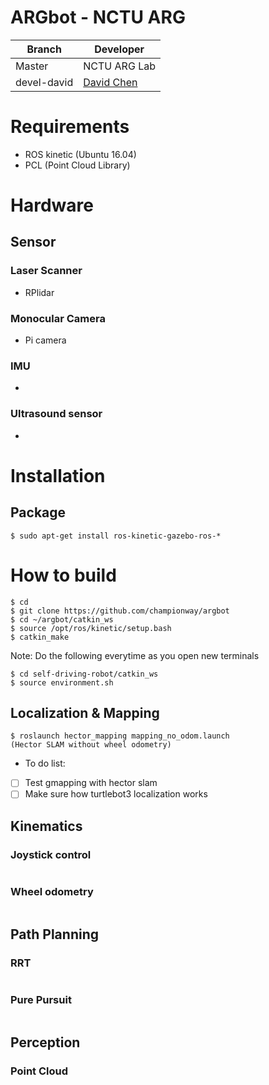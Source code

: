 # ARGbot - NCTU ARG

|Branch | Developer |
|-------|--------|
|Master |NCTU ARG Lab|
|devel-david|[David Chen](https://github.com/championway)|

# Requirements

- ROS kinetic (Ubuntu 16.04)
- PCL (Point Cloud Library)

# Hardware

## Sensor


### Laser Scanner
- RPlidar

### Monocular Camera
- Pi camera

### IMU
- 

### Ultrasound sensor
- 

# Installation

## Package

```
$ sudo apt-get install ros-kinetic-gazebo-ros-*
```

# How to build

```
$ cd
$ git clone https://github.com/championway/argbot
$ cd ~/argbot/catkin_ws
$ source /opt/ros/kinetic/setup.bash
$ catkin_make
```
Note:
Do the following everytime as you open new terminals

```
$ cd self-driving-robot/catkin_ws
$ source environment.sh
```

## Localization & Mapping

```
$ roslaunch hector_mapping mapping_no_odom.launch
(Hector SLAM without wheel odometry)
```
- To do list:
- [ ] Test gmapping with hector slam 
- [ ] Make sure how turtlebot3 localization works

## Kinematics

### Joystick control

```
```

### Wheel odometry

```
```

## Path Planning

### RRT

```
```

### Pure Pursuit

```
```
## Perception

### Point Cloud

```
```
